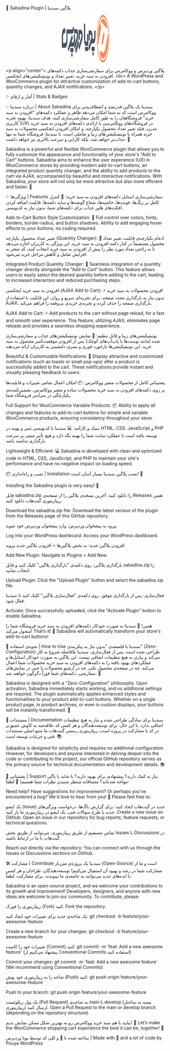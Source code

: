 🛒 Sabadina Plugin | پلاگین سبدینا
<p align="center">
  <a href="https://github.com/pouya-wp/Sabadina">
    <img src="https://github.com/pouya-wp/Sabadina/blob/main/Group.svg?raw=true" alt="Sabadina Logo" width="150" height="150">
  </a>
</p>

&lt;p align="center">
پلاگین وردپرس و ووکامرس برای سفارشی‌سازی جذاب دکمه‌های افزودن به سبد خرید، تغییر تعداد و نوتیفیکیشن‌های ایجکسی.
&lt;br>
A WordPress and WooCommerce plugin for attractive customization of add-to-cart buttons, quantity changes, and AJAX notifications.
&lt;/p>

✨ آمار و ارقام | Stats & Badges








💡 درباره سبدینا | About Sabadina
سبدینا یک پلاگین قدرتمند و انعطاف‌پذیر برای ووکامرس است که به شما امکان می‌دهد ظاهر و عملکرد دکمه‌های "افزودن به سبد خرید" فروشگاهتان را به طور کامل سفارشی‌سازی کنید. هدف سبدینا، بهبود تجربه کاربری (UX) در فروشگاه‌های ووکامرسی با ارائه‌ی دکمه‌های افزودن به سبد خرید مدرن، فیلد تغییر تعداد محصول یکپارچه، و امکان افزودن ایجکسی محصولات به سبد خرید همراه با نوتیفیکیشن‌های زیبا و تعاملی است. با سبدینا، فروشگاه شما نه تنها جذاب‌تر خواهد شد، بلکه کارایی و سرعت بالاتری نیز خواهد داشت. 🚀

Sabadina is a powerful and flexible WooCommerce plugin that allows you to fully customize the appearance and functionality of your store's "Add to Cart" buttons. Sabadina aims to enhance the user experience (UX) in WooCommerce stores by providing modern add-to-cart buttons, an integrated product quantity changer, and the ability to add products to the cart via AJAX, accompanied by beautiful and interactive notifications. With Sabadina, your store will not only be more attractive but also more efficient and faster. 🚀

✨ ویژگی‌ها | Features
سفارشی‌سازی استایل دکمه‌های افزودن به سبد خرید: 🎨
کنترل کامل بر رنگ‌ها، فونت‌ها، حاشیه‌ها، شعاع گوشه‌ها و سایه دکمه‌ها. قابلیت اضافه کردن افکت‌های هاور جذاب برای دکمه‌های شما، بدون نیاز به کدنویسی.

Add-to-Cart Button Style Customization: 🎨
Full control over colors, fonts, borders, border-radius, and button shadows. Ability to add engaging hover effects to your buttons, no coding required.

تغییر تعداد محصول یکپارچه (Quantity Changer): 🔢
ادغام یکپارچه‌ی قابلیت تغییر تعداد محصول مستقیماً در کنار دکمه افزودن به سبد خرید. این ویژگی به کاربران اجازه می‌دهد تا به راحتی تعداد مورد نظر را پیش از افزودن به سبد خرید انتخاب کنند، که منجر به افزایش تعامل و کاهش مراحل خرید می‌شود.

Integrated Product Quantity Changer: 🔢
Seamless integration of a quantity changer directly alongside the "Add to Cart" button. This feature allows users to easily select the desired quantity before adding to the cart, leading to increased interaction and reduced purchasing steps.

افزودن به سبد خرید ایجکسی (AJAX Add to Cart): ⚡
افزودن محصولات به سبد خرید بدون نیاز به بارگذاری مجدد صفحه، برای تجربه‌ای سریع و روان. این قابلیت با استفاده از AJAX، بارگذاری صفحه را حذف کرده و تجربه‌ی خریدی بی‌وقفه را فراهم می‌کند.

AJAX Add to Cart: ⚡
Add products to the cart without page reload, for a fast and smooth user experience. This feature, utilizing AJAX, eliminates page reloads and provides a seamless shopping experience.

نوتیفیکیشن‌های زیبا و قابل تنظیم: 🔔
نمایش نوتیفیکیشن‌های جذاب و سفارشی‌سازی شده (مانند توست‌ها یا پاپ‌آپ‌های کوچک) پس از افزودن موفقیت‌آمیز محصول به سبد خرید. این نوتیفیکیشن‌ها بازخورد فوری و بصری دلنشینی به کاربران ارائه می‌دهند.

Beautiful & Customizable Notifications: 🔔
Display attractive and customized notifications (such as toasts or small pop-ups) after a product is successfully added to the cart. These notifications provide instant and visually pleasing feedback to users.

پشتیبانی کامل از محصولات متغیر ووکامرس: 📦
امکان اعمال تمامی تغییرات و قابلیت‌ها بر روی دکمه‌های افزودن به سبد خرید محصولات ساده و متغیر ووکامرس، تضمین‌کننده‌ی یکپارچگی در سراسر فروشگاه شما.

Full Support for WooCommerce Variable Products: 📦
Ability to apply all changes and features to add-to-cart buttons for simple and variable WooCommerce products, ensuring consistency throughout your store.

سبک و کارآمد: 💻
سبدینا با کدنویسی تمیز و بهینه در HTML، CSS، JavaScript و PHP توسعه یافته است تا عملکرد سایت شما را بهینه نگه دارد و هیچ تأثیر منفی بر سرعت بارگذاری نداشته باشد.

Lightweight & Efficient: 💻
Sabadina is developed with clean and optimized code in HTML, CSS, JavaScript, and PHP to maintain your site's performance and have no negative impact on loading speed.

📦 نصب و راه‌اندازی | Installation
نصب پلاگین سبدینا بسیار آسان است! 🚀

Installing the Sabadina plugin is very easy! 🚀

فایل sabadina.zip را دانلود کنید:
آخرین نسخه‌ی پلاگین را از صفحه‌ی Releases همین ریپازیتوری گیت‌هاب دانلود کنید.

Download the sabadina.zip file:
Download the latest version of the plugin from the Releases page of this GitHub repository.

ورود به پیشخوان وردپرس:
وارد پیشخوان وردپرس خود شوید.

Log into your WordPress dashboard:
Access your WordPress dashboard.

افزودن پلاگین جدید:
به بخش پلاگین‌ها > افزودن پلاگین جدید بروید.

Add New Plugin:
Navigate to Plugins > Add New.

بارگذاری پلاگین:
روی دکمه‌ی "بارگذاری پلاگین" کلیک کنید و فایل sabadina.zip را انتخاب نمایید.

Upload Plugin:
Click the "Upload Plugin" button and select the sabadina.zip file.

فعال‌سازی:
پس از بارگذاری موفق، روی دکمه‌ی "فعال‌سازی پلاگین" کلیک کنید تا سبدینا فعال شود.

Activate:
Once successfully uploaded, click the "Activate Plugin" button to enable Sabadina.

همین! 🎉 سبدینا به صورت خودکار دکمه‌های افزودن به سبد خرید فروشگاه شما را متحول می‌کند!
That’s it! 🎉 Sabadina will automatically transform your store's add-to-cart buttons!

🚀 نحوه‌ی استفاده | How to Use
سبدینا با فلسفه‌ی "بدون نیاز به پیکربندی" (Zero-Configuration) طراحی شده است. پس از فعال‌سازی، سبدینا بلافاصله شروع به کار می‌کند و نیازی به هیچ تنظیمات اضافی نیست. این پلاگین به صورت خودکار استایل‌ها و عملکردهای بهبود یافته را به دکمه‌های افزودن به سبد خرید محصولات شما اعمال می‌کند. چه در صفحه‌ی محصول تکی، چه در آرشیو محصولات یا حتی در نمایش‌های سفارشی، دکمه‌های شما فوراً دگرگون خواهند شد. 🎨

Sabadina is designed with a "Zero-Configuration" philosophy. Upon activation, Sabadina immediately starts working, and no additional settings are required. The plugin automatically applies enhanced styles and functionalities to your product add-to-cart buttons. Whether on a single product page, in product archives, or even in custom displays, your buttons will be instantly transformed. 🎨

📖 مستندات | Documentation
سبدینا برای سادگی طراحی شده و نیاز به هیچ تنظیمات اضافی ندارد. با این حال، برای توسعه‌دهندگان و هر کسی که علاقه‌مند به کاوش عمیق‌تر در کد یا مشارکت در پروژه است، ریپازیتوری رسمی گیت‌هاب ما منبع اصلی مستندات فنی و جزئیات توسعه است. 📚

Sabadina is designed for simplicity and requires no additional configuration. However, for developers and anyone interested in delving deeper into the code or contributing to the project, our official GitHub repository serves as the primary source for technical documentation and development details. 📚

💬 پشتیبانی | Support
نیاز به کمک دارید؟ پیشنهادی برای بهبود دارید؟ یا شاید با باگی مواجه شده‌اید؟ مشتاقانه منتظر شنیدن نظرات شما هستیم! 📨 لطفاً:

Need help? Have suggestions for improvement? Or perhaps you've encountered a bug? We'd love to hear from you! 📨 Please feel free to:

یک ایشو (Issue) جدید در گیت‌هاب ایجاد کنید: برای گزارش باگ‌ها، درخواست ویژگی‌های جدید یا طرح سوالات فنی، یک ایشو در ریپازیتوری ما باز کنید.
Create a new issue on GitHub: Open an issue in our repository for bug reports, feature requests, or technical questions.

تماس مستقیم از طریق ریپازیتوری: می‌توانید از طریق بخش Issues یا Discussions در گیت‌هاب با ما در ارتباط باشید.

Reach out directly via the repository: You can connect with us through the Issues or Discussions sections on GitHub.

🛠️ مشارکت | Contribute
سبدینا یک پروژه‌ی متن‌باز (Open-Source) است و ما از مشارکت شما در رشد و بهبود آن استقبال می‌کنیم! توسعه‌دهندگان، طراحان و هر کسی با ایده‌های جدید می‌توانند به جامعه‌ی ما بپیوندند. برای مشارکت، لطفاً:

Sabadina is an open-source project, and we welcome your contributions to its growth and improvement! Developers, designers, and anyone with new ideas are welcome to join our community. To contribute, please:

ریپازیتوری را فورک (Fork) کنید.
Fork the repository.

یک شاخه‌ی جدید برای تغییرات خود ایجاد کنید:
git checkout -b feature/your-awesome-feature

Create a new branch for your changes:
git checkout -b feature/your-awesome-feature

تغییرات خود را کامیت (Commit) کنید:
git commit -m 'feat: Add a new awesome feature' (پیشنهاد می‌کنیم از Conventional Commits استفاده کنید)

Commit your changes:
git commit -m 'feat: Add a new awesome feature' (We recommend using Conventional Commits)

شاخه را به ریپازیتوری خود پوش (Push) کنید:
git push origin feature/your-awesome-feature

Push to your branch:
git push origin feature/your-awesome-feature

یک پول ریکوئست (Pull Request) به شاخه‌ی main یا develop (بسته به ساختار ریپازیتوری) ارسال کنید.
Open a Pull Request to the main or develop branch (depending on the repository structure).

بیایید با هم سبد خرید ووکامرس رو به بهترین شکل ممکن نمایش بدیم! 🚀
Let’s make the WooCommerce shopping cart experience the best it can be, together! 🚀

ساخته شده با 💖 و کلی کد توسط پویا وردپرس | Made with 💖 and a lot of code by Pouya WordPress
